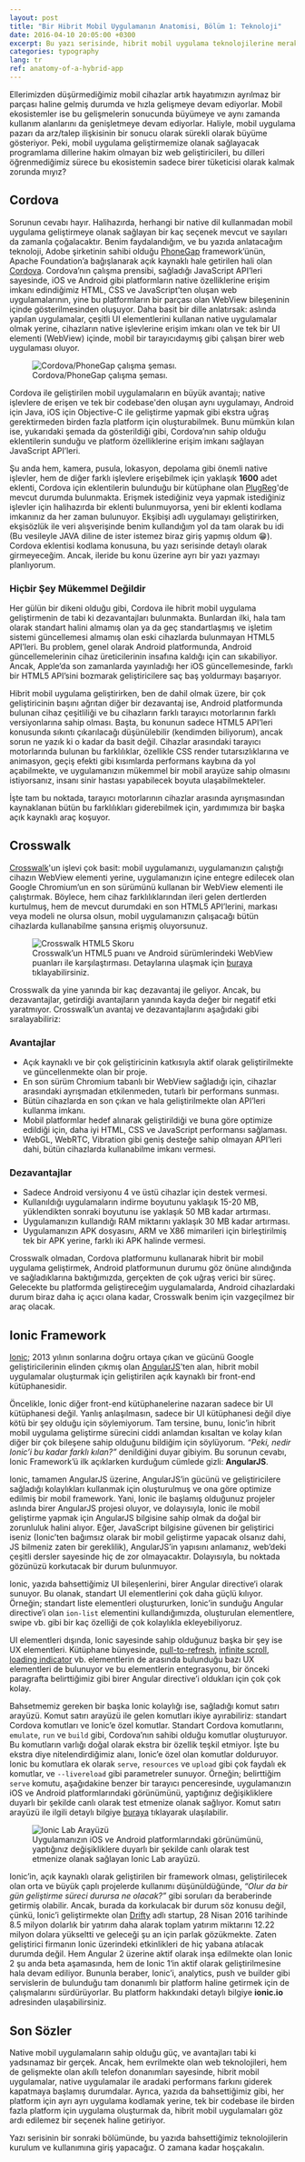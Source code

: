 ```yaml
---
layout: post
title: "Bir Hibrit Mobil Uygulamanın Anatomisi, Bölüm 1: Teknoloji"
date: 2016-04-10 20:05:00 +0300
excerpt: Bu yazı serisinde, hibrit mobil uygulama teknolojilerine merak salmam sonucunda ortaya çıkan ekşibişi adlı gayri resmi ekşisözlük uygulamasının geliştirme sürecinde edindiğim tecrübelerden bahsedeceğim. Serinin bu bölümü, hibrit mobil uygulama geliştirme teknolojilerinin tanıtımına ve işleyiş şekillerinin anlatılmasına dayalı olacak.
categories: typography
lang: tr
ref: anatomy-of-a-hybrid-app
---
```

Ellerimizden düşürmediğimiz mobil cihazlar artık hayatımızın ayrılmaz bir parçası haline gelmiş durumda ve hızla gelişmeye devam ediyorlar. Mobil ekosistemler ise bu gelişmelerin sonucunda büyümeye ve aynı zamanda kullanım alanlarını da genişletmeye devam ediyorlar. Haliyle, mobil uygulama pazarı da arz/talep ilişkisinin bir sonucu olarak sürekli olarak büyüme gösteriyor. Peki, mobil uygulama geliştirmemize olanak sağlayacak programlama dillerine hakim olmayan biz web geliştiricileri, bu dilleri öğrenmediğimiz sürece bu ekosistemin sadece birer tüketicisi olarak kalmak zorunda mıyız?

## Cordova
Sorunun cevabı hayır. Halihazırda, herhangi bir native dil kullanmadan mobil uygulama geliştirmeye olanak sağlayan bir kaç seçenek mevcut ve sayıları da zamanla çoğalacaktır. Benim faydalandığım, ve bu yazıda anlatacağım teknoloji, Adobe şirketinin sahibi olduğu [PhoneGap](http://phonegap.com/) framework’ünün, Apache Foundation’a bağışlanarak açık kaynaklı hale getirilen hali olan [Cordova](http://cordova.apache.org/). Cordova’nın çalışma prensibi, sağladığı JavaScript API’leri sayesinde, iOS ve Android gibi platformların native özelliklerine erişim imkanı edindiğimiz HTML, CSS ve JavaScript’ten oluşan web uygulamalarının, yine bu platformların bir parçası olan WebView bileşeninin içinde gösterilmesinden oluşuyor. Daha basit bir dille anlatırsak: aslında yapılan uygulamalar, çeşitli UI elementlerini kullanan native uygulamalar olmak yerine, cihazların native işlevlerine erişim imkanı olan ve tek bir UI elementi (WebView) içinde, mobil bir tarayıcıdaymış gibi çalışan birer web uygulaması oluyor.


<figure class="image">
    <img data-action="zoom" src="{{ site.url }}/assets/post-images/2016/cordova-diagram.png" alt="Cordova/PhoneGap çalışma şeması.">
    <figcaption data-title-align="left top">Cordova/PhoneGap çalışma şeması.</figcaption>
</figure>

Cordova ile geliştirilen mobil uygulamaların en büyük avantajı; native işlevlere de erişen ve tek bir codebase'den oluşan aynı uygulamayı, Android için Java, iOS için Objective-C ile geliştirme yapmak gibi ekstra uğraş gerektirmeden birden fazla platform için oluşturabilmek. Bunu mümkün kılan ise, yukarıdaki şemada da gösterildiği gibi, Cordova’nın sahip olduğu eklentilerin sunduğu ve platform özelliklerine erişim imkanı sağlayan JavaScript API’leri.

Şu anda hem, kamera, pusula, lokasyon, depolama gibi önemli native işlevler, hem de diğer farklı işlevlere erişebilmek için yaklaşık **1600** adet eklenti, Cordova için eklentilerin bulunduğu bir kütüphane olan [PlugReg](http://plugreg.com/)'de mevcut durumda bulunmakta. Erişmek istediğiniz veya yapmak istediğiniz işlevler için halihazırda bir eklenti bulunmuyorsa, yeni bir eklenti kodlama imkanınız da her zaman bulunuyor. Ekşibişi adlı uygulamayı geliştirirken, ekşisözlük ile veri alışverişinde benim kullandığım yol da tam olarak bu idi (Bu vesileyle JAVA diline de ister istemez biraz giriş yapmış oldum :grin:). Cordova eklentisi kodlama konusuna, bu yazı serisinde detaylı olarak girmeyeceğim. Ancak, ileride bu konu üzerine ayrı bir yazı yazmayı planlıyorum.

### Hiçbir Şey Mükemmel Değildir
Her gülün bir dikeni olduğu gibi, Cordova ile hibrit mobil uygulama geliştirmenin de tabi ki dezavantajları bulunmakta. Bunlardan ilki, hala tam olarak standart halini almamış olan ya da geç standartlaşmış ve işletim sistemi güncellemesi almamış olan eski cihazlarda bulunmayan HTML5 API’leri. Bu problem, genel olarak Android platformunda, Android güncellemelerinin cihaz üreticilerinin insafına kaldığı için can sıkabiliyor. Ancak, Apple’da son zamanlarda yayınladığı her iOS güncellemesinde, farklı bir HTML5 API’sini bozmarak geliştiricilere saç baş yoldurmayı başarıyor.

Hibrit mobil uygulama geliştirirken, ben de dahil olmak üzere, bir çok geliştiricinin başını ağrıtan diğer bir dezavantaj ise, Android platformunda bulunan cihaz çeşitliliği ve bu cihazların farklı tarayıcı motorlarının farklı versiyonlarına sahip olması. Başta, bu konunun sadece HTML5 API’leri konusunda sıkıntı çıkarılacağı düşünülebilir (kendimden biliyorum), ancak sorun ne yazık ki o kadar da basit değil. Cihazlar arasındaki tarayıcı motorlarında bulunan bu farklılıklar, özellikle CSS render tutarsızlıklarına ve animasyon, geçiş efekti gibi kısımlarda performans kaybına da yol açabilmekte, ve uygulamanızın mükemmel bir mobil arayüze sahip olmasını istiyorsanız, insanı sinir hastası yapabilecek boyuta ulaşabilmekteler.

İşte tam bu noktada, tarayıcı motorlarının cihazlar arasında ayrışmasından kaynaklanan bütün bu farklılıkları giderebilmek için, yardımımıza bir başka açık kaynaklı araç koşuyor.

## Crosswalk
[Crosswalk](https://crosswalk-project.org/)'un işlevi çok basit: mobil uygulamanızı, uygulamanızın çalıştığı cihazın WebView elementi yerine, uygulamanızın içine entegre edilecek olan Google Chromium’un en son sürümünü kullanan bir WebView elementi ile çalıştırmak. Böylece, hem cihaz farklılıklarından ileri gelen dertlerden kurtulmuş, hem de mevcut durumdaki en son HTML5 API’lerini, markası veya modeli ne olursa olsun, mobil uygulamanızın çalışacağı bütün cihazlarda kullanabilme şansına erişmiş oluyorsunuz.

<figure class="image">
    <img data-action="zoom" src="{{ site.url }}/assets/post-images/2016/crosswalk-score.png" alt="Crosswalk HTML5 Skoru">
    <figcaption>Crosswalk’un HTML5 puanı ve Android sürümlerindeki WebView puanları ile karşılaştırması. Detaylarına ulaşmak için 
    <a href="http://html5test.com/compare/browser/9cbef32ae5c9ace9/android-5.0/android-4.4/android-4.2/android-4.0.html">buraya</a> tıklayabilirsiniz.</figcaption>
</figure>

Crosswalk da yine yanında bir kaç dezavantaj ile geliyor. Ancak, bu dezavantajlar, getirdiği avantajların yanında kayda değer bir negatif etki yaratmıyor. Crosswalk’un avantaj ve dezavantajlarını aşağıdaki gibi sıralayabiliriz:

### Avantajlar
- Açık kaynaklı ve bir çok geliştiricinin katkısıyla aktif olarak geliştirilmekte ve güncellenmekte olan bir proje.
- En son sürüm Chromium tabanlı bir WebView sağladığı için, cihazlar arasındaki ayrışmadan etkilenmeden, tutarlı bir performans sunması.
- Bütün cihazlarda en son çıkan ve hala geliştirilmekte olan API’leri kullanma imkanı.
- Mobil platformlar hedef alınarak geliştirildiği ve buna göre optimize edildiği için, daha iyi HTML, CSS ve JavaScript performansı sağlaması.
- WebGL, WebRTC, Vibration gibi geniş desteğe sahip olmayan API’leri dahi, bütün cihazlarda kullanabilme imkanı vermesi.

### Dezavantajlar
- Sadece Android versiyonu 4 ve üstü cihazlar için destek vermesi.
- Kullanıldığı uygulamaların indirme boyutunu yaklaşık 15-20 MB, yüklendikten sonraki boyutunu ise yaklaşık 50 MB kadar artırması.
- Uygulamanızın kullandığı RAM miktarını yaklaşık 30 MB kadar artırması.
- Uygulamanızın APK dosyasını, ARM ve X86 mimarileri için birleştirilmiş tek bir APK yerine, farklı iki APK halinde vermesi.

Crosswalk olmadan, Cordova platformunu kullanarak hibrit bir mobil uygulama geliştirmek, Android platformunun durumu göz önüne alındığında ve sağladıklarına baktığımızda, gerçekten de çok uğraş verici bir süreç. Gelecekte bu platformda geliştireceğim uygulamalarda, Android cihazlardaki durum biraz daha iç açıcı olana kadar, Crosswalk benim için vazgeçilmez bir araç olacak.

## Ionic Framework
[Ionic](http://ionicframework.com/); 2013 yılının sonlarına doğru ortaya çıkan ve gücünü Google geliştiricilerinin elinden çıkmış olan [AngularJS](https://www.angularjs.org/)'ten alan, hibrit mobil uygulamalar oluşturmak için geliştirilen açık kaynaklı bir front-end kütüphanesidir.

Öncelikle, Ionic diğer front-end kütüphanelerine nazaran sadece bir UI kütüphanesi değil. Yanlış anlaşılmasın, sadece bir UI kütüphanesi değil diye kötü bir şey olduğu için söylemiyorum. Tam tersine, bunu, Ionic’in hibrit mobil uygulama geliştirme sürecini ciddi anlamdan kısaltan ve kolay kılan diğer bir çok bileşene sahip olduğunu bildiğim için söylüyorum. *“Peki, nedir Ionic’i bu kadar farklı kılan?”* denildiğini duyar gibiyim. Bu sorunun cevabı, Ionic Framework’ü ilk açıklarken kurduğum cümlede gizli: **AngularJS**.

Ionic, tamamen AngularJS üzerine, AngularJS’in gücünü ve geliştiricilere sağladığı kolaylıkları kullanmak için oluşturulmuş ve ona göre optimize edilmiş bir mobil framework. Yani, Ionic ile başlamış olduğunuz projeler aslında birer AngularJS projesi oluyor, ve dolayısıyla, Ionic ile mobil geliştirme yapmak için AngularJS bilgisine sahip olmak da doğal bir zorunluluk halini alıyor. Eğer, JavaScript bilgisine güvenen bir geliştirici iseniz (Ionic’ten bağımsız olarak bir mobil geliştirme yapacak olsanız dahi, JS bilmeniz zaten bir gereklilik), AngularJS’in yapısını anlamanız, web’deki çeşitli dersler sayesinde hiç de zor olmayacaktır. Dolayısıyla, bu noktada gözünüzü korkutacak bir durum bulunmuyor.

Ionic, yazıda bahsettiğimiz UI bileşenlerini, birer Angular directive‘i olarak sunuyor. Bu olanak, standart UI elementlerini çok daha güçlü kılıyor. Örneğin; standart liste elementleri oluştururken, Ionic’in sunduğu Angular directive’i olan `ion-list` elementini kullandığımızda, oluşturulan elementlere, swipe vb. gibi bir kaç özelliği de çok kolaylıkla ekleyebiliyoruz.

UI elementleri dışında, Ionic sayesinde sahip olduğunuz başka bir şey ise UX elementleri. Kütüphane bünyesinde, [pull-to-refresh](http://ionicframework.com/docs/api/directive/ionRefresher/), [infinite scroll](http://ionicframework.com/docs/api/directive/ionInfiniteScroll/), [loading indicator](http://ionicframework.com/docs/api/service/$ionicLoading/) vb. elementlerin de arasında bulunduğu bazı UX elementleri de bulunuyor ve bu elementlerin entegrasyonu, bir önceki paragrafta belirttiğimiz gibi birer Angular directive’i oldukları için çok çok kolay.

Bahsetmemiz gereken bir başka Ionic kolaylığı ise, sağladığı komut satırı arayüzü. Komut satırı arayüzü ile gelen komutları ikiye ayırabiliriz: standart Cordova komutları ve Ionic’e özel komutlar. Standart Cordova komutlarını, `emulate`, `run` ve `build` gibi, Cordova’nın sahibi olduğu komutlar oluşturuyor. Bu komutların varlığı doğal olarak ekstra bir özellik teşkil etmiyor. İşte bu ekstra diye nitelendirdiğimiz alanı, Ionic’e özel olan komutlar dolduruyor. Ionic bu komutlara ek olarak `serve`, `resources` ve `upload` gibi çok faydalı ek komutlar, ve `--livereload` gibi parametreler sunuyor. Örneğin; belirttiğim `serve` komutu, aşağıdakine benzer bir tarayıcı penceresinde, uygulamanızın iOS ve Android platformlarındaki görünümünü, yaptığınız değişikliklere duyarlı bir şekilde canlı olarak test etmenize olanak sağlıyor. Komut satırı arayüzü ile ilgili detaylı bilgiye [buraya](http://ionicframework.com/docs/cli/) tıklayarak ulaşılabilir.

<figure class="image">
    <img data-action="zoom" src="{{ site.url }}/assets/post-images/2016/ionic-lab.png" alt="Ionic Lab Arayüzü">
    <figcaption data-title-align="right top">Uygulamanızın iOS ve Android platformlarındaki görünümünü, yaptığınız değişikliklere
    duyarlı bir şekilde canlı olarak test etmenize olanak sağlayan Ionic Lab arayüzü.</figcaption>
</figure>

Ionic’in, açık kaynaklı olarak geliştirilen bir framework olması, geliştirilecek olan orta ve büyük çaplı projelerde kullanımı düşünüldüğünde, *“Olur da bir gün geliştirme süreci durursa ne olacak?”* gibi soruları da beraberinde getirmiş olabilir. Ancak, burada da korkulacak bir durum söz konusu değil, çünkü, Ionic’i geliştirmekte olan [Drifty](http://drifty.com/) adlı startup, 28 Nisan 2016 tarihinde 8.5 milyon dolarlık bir yatırım daha alarak toplam yatırım miktarını 12.22 milyon dolara yükseltti ve geleceği şu an için parlak gözükmekte. Zaten geliştirici firmanın Ionic üzerindeki etkinlikleri de hiç yabana atılacak durumda değil. Hem Angular 2 üzerine aktif olarak inşa edilmekte olan Ionic 2 şu anda beta aşamasında, hem de Ionic 1‘in aktif olarak geliştirilmesine hala devam ediliyor. Bununla beraber, Ionic’i, analytics, push ve builder gibi servislerin de bulunduğu tam donanımlı bir platform haline getirmek için de çalışmalarını sürdürüyorlar. Bu platform hakkındaki detaylı bilgiye **ionic.io** adresinden ulaşabilirsiniz.

## Son Sözler
Native mobil uygulamaların sahip olduğu güç, ve avantajları tabi ki yadsınamaz bir gerçek. Ancak, hem evrilmekte olan web teknolojileri, hem de gelişmekte olan akıllı telefon donanımları sayesinde, hibrit mobil uygulamalar, native uygulamalar ile aradaki performans farkını giderek kapatmaya başlamış durumdalar. Ayrıca, yazıda da bahsettiğimiz gibi, her platform için ayrı ayrı uygulama kodlamak yerine, tek bir codebase ile birden fazla platform için uygulama oluşturmak da, hibrit mobil uygulamaları göz ardı edilemez bir seçenek haline getiriyor.

Yazı serisinin bir sonraki bölümünde, bu yazıda bahsettiğimiz teknolojilerin kurulum ve kullanımına giriş yapacağız. O zamana kadar hoşçakalın.